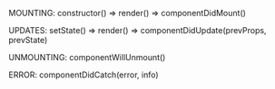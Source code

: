 
MOUNTING: constructor() => render() => componentDidMount()


UPDATES: setState() => render() => componentDidUpdate(prevProps, prevState)


UNMOUNTING: componentWillUnmount()


ERROR: componentDidCatch(error, info)